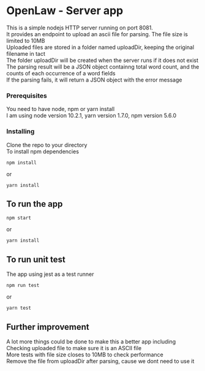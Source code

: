 # OpenLaw - Server app

This is a simple nodejs HTTP server running on port 8081.<br/>
It provides an endpoint to upload an ascii file for parsing. The file size is limited to 10MB<br/>
Uploaded files are stored in a folder named uploadDir, keeping the original filename in tact<br/>
The folder uploadDir will be created when the server runs if it does not exist<br/>
The parsing result will be a JSON object containng total word count, and the counts of each occurrence of a word fields<br/>
If the parsing fails, it will return a JSON object with the error message

### Prerequisites
You need to have node, npm or yarn install<br/>
I am using node version 10.2.1, yarn version 1.7.0, npm version 5.6.0

### Installing

Clone the repo to your directory<br/>
To install npm dependencies<br/>
```
npm install
```
or<br/>
```
yarn install
```

## To run the app
```
npm start
```
or<br/>
```
yarn install
```

## To run unit test
The app using jest as a test runner<br/>
```
npm run test
```
or<br/>
```
yarn test
```

## Further improvement
A lot more things could be done to make this a better app including<br/>
Checking uploaded file to make sure it is an ASCII file<br/>
More tests with file size closes to 10MB to check performance<br/>
Remove the file from uploadDir after parsing, cause we dont need to use it<br/>

